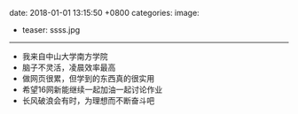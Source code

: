  date:   2018-01-01 13:15:50 +0800
  categories:
  image:
 -  teaser: ssss.jpg
  ---
  - 我来自中山大学南方学院
  - 脑子不灵活，凌晨效率最高
 - 做网页很累，但学到的东西真的很实用
 - 希望16网新能继续一起加油一起讨论作业
 - 长风破浪会有时，为理想而不断奋斗吧
